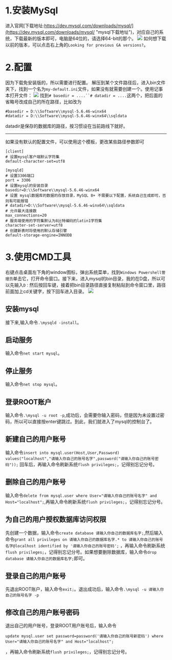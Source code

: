 # 1.安装MySql
进入官网[下载地址:https://dev.mysql.com/downloads/mysql/](https://dev.mysql.com/downloads/mysql/ "mysql下载地址")，对应自己的系统，下载最新的版本即可，电脑是64位的，请选择64-bit的那个。
![](https://github.com/MageLin/MyDiary/blob/master/install%20mysql%20for%20idea/mysql_download_page.png)
如何想下载以前的版本，可以点击右上角的`Looking for previous GA versions?`。

# 2.配置
因为下载免安装版的，所以需要进行配置。
解压到某个文件路径后，进入bin文件夹下，找到一个名为`my-default.ini`文件，如果没有就需要创建一个。使用记事本打开文件：
![](https://github.com/MageLin/MyDiary/blob/master/install%20mysql%20for%20idea/custom_ini.png)
找到`# basedir = ....``# datadir = ....`这两个，把后面的省略号改成自己的所在路径，比如改为
```
#basedir = D:\\Software\\mysql-5.6.46-winx64
#datadir = D:\\Software\\mysql-5.6.46-winx64\\sqldata
```
datadir是保存的数据库的路径，按习惯设在当前路线下就好。

___

如果没有默认的配置文件，可以使用这个模板，更改某些路径参数即可
```
[client]
# 设置mysql客户端默认字符集
default-character-set=utf8
 
[mysqld]
# 设置3306端口
port = 3306
# 设置mysql的安装目录
basedir=D:\\Software\\mysql-5.6.46-winx64
# 设置 mysql数据库的数据的存放目录，MySQL 8+ 不需要以下配置，系统自己生成即可，否则有可能报错
# datadir=D:\\Software\\mysql-5.6.46-winx64\\sqldata
# 允许最大连接数
max_connections=20
# 服务端使用的字符集默认为8比特编码的latin1字符集
character-set-server=utf8
# 创建新表时将使用的默认存储引擎
default-storage-engine=INNODB
```

# 3.使用CMD工具
右键点击桌面左下角的window图标，弹出系统菜单，找到`Windows Powershell管理员`单击它，打开命令窗口。接下来，进入mysql的bin目录，我的在D盘，所以可以先输入`D：`然后按回车键，接着把bin目录路径直接复制粘贴到命令窗口里，路径前面加上cd关键字，按下回车进入目录。
![](https://github.com/MageLin/MyDiary/blob/master/install%20mysql%20for%20idea/cmd_mysql_into_dir.png)

## 安装mysql
接下来,输入命令`.\mysqld -install`。

## 启动服务
输入命令`net start mysql`。

## 停止服务
输入命令`net stop mysql`。

## 登录ROOT账户
输入命令`.\mysql -u root -p`,成功后，会需要你输入密码，但是因为未设置过密码，所以可以直接按enter键跳过。到此，我们就进入了mysql的控制台了。

## 新建自己的用户账号
输入命令`insert into mysql.user(Host,User,Password) values("localhost","请输入你自己的账号名字",password("请输入你自己的账号密码"));`
回车后，再输入命令刷新系统`flush privileges;`，记得别忘记分号。

## 删除自己的用户账号
输入命令`delete from mysql.user where User="请输入你自己的账号名字" and Host="localhost";`,再输入命令刷新系统`flush privileges;`，记得别忘记分号。

## 为自己的用户授权数据库访问权限
先创建一个数据，输入命令`create database 请输入你自己的数据库名字;`,然后输入
命令`grant all privileges on 请输入你自己的数据库名字.* to 请输入你自己的账号名字@localhost identified by '请输入你自己的账号密码';`
，再输入命令刷新系统`flush privileges;`，记得别忘记分号。如果想要删除数据库，输入命令`drop database 请输入你自己的数据库名字;`即可。

## 登录自己的用户账号
先退出ROOT账户，输入命令`exit;`。退出成功后，输入命令`.\mysql -u 请输入你自己的账号名字 -p`

## 修改自己的用户账号密码
退出自己的用户账号，登录ROOT用户账号后，输入命令
```
update mysql.user set password=password('请输入你自己的账号新密码') where User="请输入你自己的账号名字" and Host="localhost";
```
，再输入命令刷新系统`flush privileges;`，记得别忘记分号。
